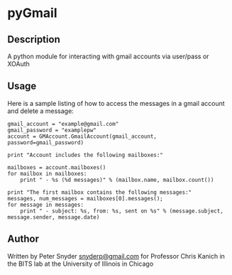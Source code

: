 pyGmail
===

Description
---
A python module for interacting with gmail accounts via user/pass or XOAuth

Usage
---
Here is a sample listing of how to access the messages in a gmail account and delete
a message:

    gmail_account = "example@gmail.com"
    gmail_password = "examplepw"
    account = GMAccount.GmailAccount(gmail_account, password=gmail_password)

    print "Account includes the following mailboxes:"

    mailboxes = account.mailboxes()
    for mailbox in mailboxes:
        print " - %s (%d messages)" % (mailbox.name, mailbox.count())

    print "The first mailbox contains the following messages:"
    messages, num_messages = mailboxes[0].messages();
    for message in messages:
        print " - subject: %s, from: %s, sent on %s" % (message.subject, message.sender, message.date)

Author
---
Written by Peter Snyder <snyderp@gmail.com> for Professor Chris Kanich in the BITS lab
at the University of Illinois in Chicago
